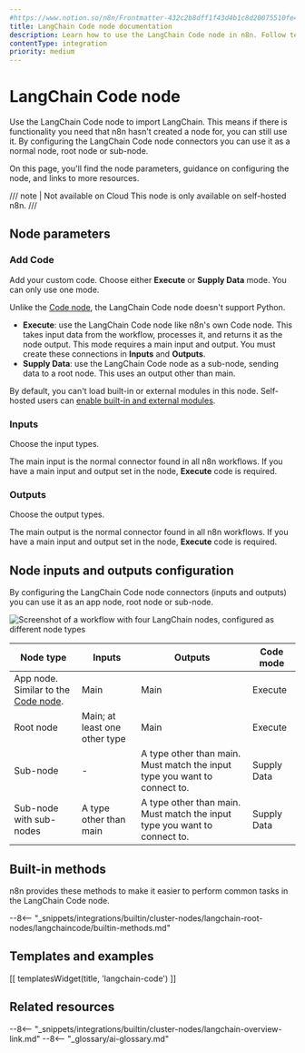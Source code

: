 ```yaml
---
#https://www.notion.so/n8n/Frontmatter-432c2b8dff1f43d4b1c8d20075510fe4
title: LangChain Code node documentation
description: Learn how to use the LangChain Code node in n8n. Follow technical documentation to integrate LangChain Code node into your workflows.
contentType: integration
priority: medium
---
```


# LangChain Code node

Use the LangChain Code node to import LangChain. This means if there is functionality you need that n8n hasn't created a node for, you can still use it. By configuring the LangChain Code node connectors you can use it as a normal node, root node or sub-node.

On this page, you'll find the node parameters, guidance on configuring the node, and links to more resources.

/// note | Not available on Cloud
This node is only available on self-hosted n8n.
///

## Node parameters

### Add Code

Add your custom code. Choose either **Execute** or **Supply Data** mode. You can only use one mode.

Unlike the [Code node](/integrations/builtin/core-nodes/n8n-nodes-base.code/), the LangChain Code node doesn't support Python.

* **Execute**: use the LangChain Code node like n8n's own Code node. This takes input data from the workflow, processes it, and returns it as the node output. This mode requires a main input and output. You must create these connections in **Inputs** and **Outputs**.
* **Supply Data**: use the LangChain Code node as a sub-node, sending data to a root node. This uses an output other than main.

By default, you can't load built-in or external modules in this node. Self-hosted users can [enable built-in and external modules](/hosting/configuration/configuration-methods/).

### Inputs

Choose the input types. 

The main input is the normal connector found in all n8n workflows. If you have a main input and output set in the node, **Execute** code is required.

### Outputs

Choose the output types. 

The main output is the normal connector found in all n8n workflows. If you have a main input and output set in the node, **Execute** code is required.

## Node inputs and outputs configuration

By configuring the LangChain Code node connectors (inputs and outputs) you can use it as an app node, root node or sub-node.

![Screenshot of a workflow with four LangChain nodes, configured as different node types](/_images/integrations/builtin/cluster-nodes/langchaincode/create-node-types.png)

| Node type | Inputs | Outputs | Code mode |
| --------- | ------ | ------- | --------- |
| App node. Similar to the [Code node](/integrations/builtin/core-nodes/n8n-nodes-base.code/). | Main | Main | Execute |
| Root node | Main; at least one other type | Main | Execute |
| Sub-node | - | A type other than main. Must match the input type you want to connect to. | Supply Data |
| Sub-node with sub-nodes | A type other than main |A type other than main. Must match the input type you want to connect to. | Supply Data |

## Built-in methods

n8n provides these methods to make it easier to perform common tasks in the LangChain Code node.

--8<-- "_snippets/integrations/builtin/cluster-nodes/langchain-root-nodes/langchaincode/builtin-methods.md"

## Templates and examples

<!-- see https://www.notion.so/n8n/Pull-in-templates-for-the-integrations-pages-37c716837b804d30a33b47475f6e3780 -->
[[ templatesWidget(title, 'langchain-code') ]]

## Related resources

--8<-- "_snippets/integrations/builtin/cluster-nodes/langchain-overview-link.md"
--8<-- "_glossary/ai-glossary.md"
